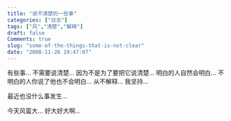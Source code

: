 ```yaml
---
title: "说不清楚的一些事"
categories: ["日志"]
tags: ["风","清楚","解释"]
draft: false
Comments: true
slug: "some-of-the-things-that-is-not-clear"
date: "2008-11-26 19:47:07"
---
```


有些事...
不需要说清楚...
因为不是为了要把它说清楚...
明白的人自然会明白...
不明白的人你说了他也不会明白...
从不解释...
我坚持...
 
最近也没什么事发生...
 
今天风蛮大...
好大好大啊...

